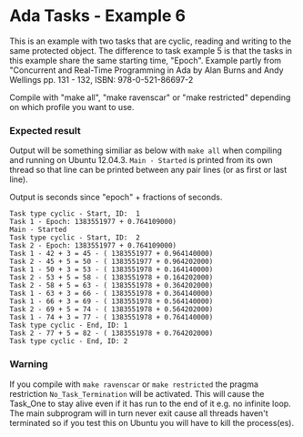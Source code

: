 Ada Tasks - Example 6
=====================
This is an example with two tasks that are cyclic, reading and writing
to the same protected object. The difference to task example 5 is that the
tasks in this example share the same starting time, "Epoch".
Example partly from "Concurrent and Real-Time Programming in Ada by Alan Burns
and Andy Wellings pp. 131 - 132, ISBN: 978-0-521-86697-2

Compile with "make all", "make ravenscar" or "make restricted" depending on
which profile you want to use.

### Expected result
Output will be something similiar as below with `make all` when compiling
and running on Ubuntu 12.04.3. `Main - Started` is printed from its own
thread so that line can be printed between any pair lines (or as first or
last line).

Output is seconds since "epoch" + fractions of seconds.

    Task type cyclic - Start, ID:  1
    Task 1 - Epoch: 1383551977 + 0.764109000)
    Main - Started
    Task type cyclic - Start, ID:  2
    Task 2 - Epoch: 1383551977 + 0.764109000)
    Task 1 - 42 + 3 = 45 - ( 1383551977 + 0.964140000)
    Task 2 - 45 + 5 = 50 - ( 1383551977 + 0.964202000)
    Task 1 - 50 + 3 = 53 - ( 1383551978 + 0.164140000)
    Task 2 - 53 + 5 = 58 - ( 1383551978 + 0.164202000)
    Task 2 - 58 + 5 = 63 - ( 1383551978 + 0.364202000)
    Task 1 - 63 + 3 = 66 - ( 1383551978 + 0.364140000)
    Task 1 - 66 + 3 = 69 - ( 1383551978 + 0.564140000)
    Task 2 - 69 + 5 = 74 - ( 1383551978 + 0.564202000)
    Task 1 - 74 + 3 = 77 - ( 1383551978 + 0.764140000)
    Task type cyclic - End, ID: 1
    Task 2 - 77 + 5 = 82 - ( 1383551978 + 0.764202000)
    Task type cyclic - End, ID: 2

### Warning
If you compile with `make ravenscar` or `make restricted` the pragma
restriction `No_Task_Termination` will be activated. This will cause the
Task\_One to stay alive even if it has run to the end of it e.g. no infinite
loop. The main subprogram will in turn never exit cause all threads haven't
terminated so if you test this on Ubuntu you will have to kill the process(es).
